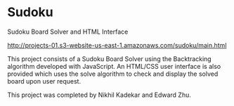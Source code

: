 # Sudoku
Sudoku Board Solver and HTML Interface

http://projects-01.s3-website-us-east-1.amazonaws.com/sudoku/main.html

This project consists of a Sudoku Board Solver using the Backtracking algorithm developed with JavaScript. 
An HTML/CSS user interface is also provided which uses the solve algorithm to check and display the 
solved board upon user request.


This project was completed by Nikhil Kadekar and Edward Zhu.
